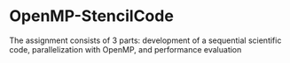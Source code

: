 # OpenMP-StencilCode
The assignment consists of 3 parts: development of a sequential scientific code, parallelization with OpenMP, and performance evaluation

